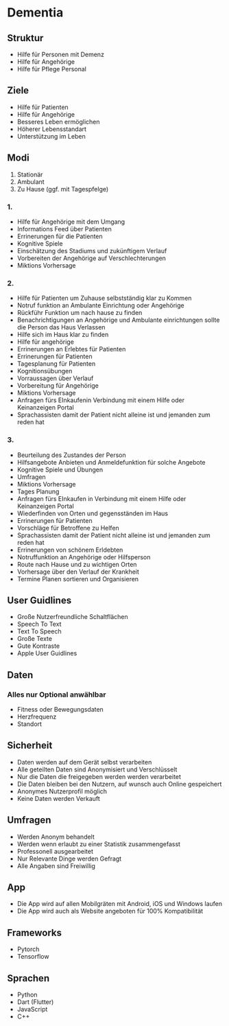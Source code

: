 # Dementia

## Struktur
- Hilfe für Personen mit Demenz
- Hilfe für Angehörige
- Hilfe für Pflege Personal

## Ziele
- Hilfe für Patienten
- Hilfe für Angehörige
- Besseres Leben ermöglichen
- Höherer Lebensstandart
- Unterstützung im Leben

## Modi
1. Stationär
2. Ambulant
3. Zu Hause (ggf. mit Tagespfelge)

### 1. 
- Hilfe für Angehörige mit dem Umgang
- Informations Feed über Patienten
- Errinerungen für die Patienten
- Kognitive Spiele
- Einschätzung des Stadiums und zukünftigem Verlauf
- Vorbereiten der Angehörige auf Verschlechterungen
- Miktions Vorhersage

### 2. 
- Hilfe für Patienten um Zuhause selbstständig klar zu Kommen
- Notruf funktion an Ambulante Einrichtung oder Angehörige
- Rückführ Funktion um nach hause zu finden
- Benachrichtigungen an Angehörige und Ambulante einrichtungen sollte die Person das Haus Verlassen
- Hilfe sich im Haus klar zu finden
- Hilfe für angehörige
- Errinerungen an Erlebtes für Patienten
- Errinerungen für Patienten
- Tagesplanung für Patienten
- Kognitionsübungen
- Vorraussagen über Verlauf
- Vorbereitung für Angehörige
- Miktions Vorhersage
- Anfragen fürs EInkaufenin Verbindung mit einem Hilfe oder Keinanzeigen Portal
- Sprachassisten damit der Patient nicht alleine ist und jemanden zum reden hat

### 3. 
- Beurteilung des Zustandes der Person
- Hilfsangebote Anbieten und Anmeldefunktion für solche Angebote
- Kognitive Spiele und Übungen
- Umfragen
- Miktions Vorhersage
- Tages Planung
- Anfragen fürs EInkaufen in Verbindung mit einem Hilfe oder Keinanzeigen Portal
- Wiederfinden von Orten und gegensständen im Haus
- Errinerungen für Patienten
- Vorschläge für Betroffene zu Helfen
- Sprachassisten damit der Patient nicht alleine ist und jemanden zum reden hat
- Errinerungen von schönem Erldebten
- Notruffunktion an Angehörige oder Hilfsperson
- Route nach Hause und zu wichtigen Orten
- Vorhersage über den Verlauf der Krankheit
- Termine Planen sortieren und Organisieren

## User Guidlines
- Große Nutzerfreundliche Schaltflächen
- Speech To Text
- Text To Speech
- Große Texte
- Gute Kontraste
- Apple User Guidlines

## Daten
### Alles nur Optional anwählbar
- Fitness oder Bewegungsdaten
- Herzfrequenz
- Standort

## Sicherheit
- Daten werden auf dem Gerät selbst verarbeiten
- Alle geteilten Daten sind Anonymisiert und Verschlüsselt
- Nur die Daten die freigegeben werden werden verarbeitet
- Die Daten bleiben bei den Nutzern, auf wunsch auch Online gespeichert
- Anonymes Nutzerprofil möglich
- Keine Daten werden Verkauft

## Umfragen
- Werden Anonym behandelt
- Werden wenn erlaubt zu einer Statistik zusammengefasst
- Professonell ausgearbeitet
- Nur Relevante Dinge werden Gefragt
- Alle Angaben sind Freiwillig

## App
- Die App wird auf allen Mobilgräten mit Android, iOS und Windows laufen
- Die App wird auch als Website angeboten für 100% Kompatibilität

## Frameworks
- Pytorch
- Tensorflow

## Sprachen
- Python
- Dart (Flutter)
- JavaScript
- C++

